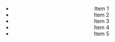 <!DOCTYPE html>
<html lang="en">

<head>
    <meta charset="UTF-8">
    <meta name="viewport" content="width=device-width, initial-scale=1.0">
    <meta http-equiv="X-UA-Compatible" content="ie=edge">
    <title>Document</title>
</head>

<body>
    <header>
        <div>
            <p></p>
            <ul id="content_table">
                <li class="content_line1">Item 1</li>
                <li class="content_line2">Item 2</li>
                <li class="content_line3">Item 3</li>
                <li class="content_line4">Item 4</li>
                <li class="content_line5">Item 5</li>
            </ul>
        </div>
    </header>
</body>

</html>